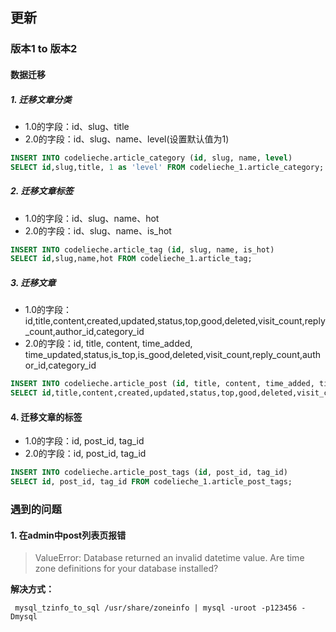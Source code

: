 ## 更新


### 版本1 to 版本2

#### 数据迁移
##### 1. 迁移文章分类

- 1.0的字段：id、slug、title
- 2.0的字段：id、slug、name、level(设置默认值为1)

```sql
INSERT INTO codelieche.article_category (id, slug, name, level)
SELECT id,slug,title, 1 as 'level' FROM codelieche_1.article_category;
```

##### 2. 迁移文章标签

- 1.0的字段：id、slug、name、hot
- 2.0的字段：id、slug、name、is_hot

```sql
INSERT INTO codelieche.article_tag (id, slug, name, is_hot)
SELECT id,slug,name,hot FROM codelieche_1.article_tag;
```

##### 3. 迁移文章
- 1.0的字段：id,title,content,created,updated,status,top,good,deleted,visit_count,reply_count,author_id,category_id
- 2.0的字段：id, title, content, time_added, time_updated,status,is_top,is_good,deleted,visit_count,reply_count,author_id,category_id

```sql
INSERT INTO codelieche.article_post (id, title, content, time_added, time_updated,status,is_top,is_good,deleted,visit_count,reply_count,author_id,category_id)
SELECT id,title,content,created,updated,status,top,good,deleted,visit_count,reply_count,author_id,category_id FROM codelieche_1.article_post;
```

#### 4. 迁移文章的标签
- 1.0的字段：id, post_id, tag_id
- 2.0的字段：id, post_id, tag_id

```sql
INSERT INTO codelieche.article_post_tags (id, post_id, tag_id)
SELECT id, post_id, tag_id FROM codelieche_1.article_post_tags;
```




### 遇到的问题

#### 1. 在admin中post列表页报错
> ValueError: Database returned an invalid datetime value. Are time zone definitions for your database installed?

**解决方式：**

```shell
 mysql_tzinfo_to_sql /usr/share/zoneinfo | mysql -uroot -p123456 -Dmysql
 ```

